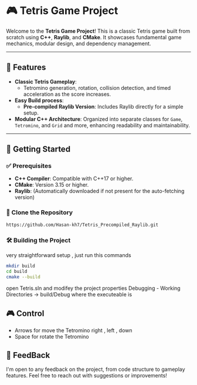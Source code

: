 # 🎮 Tetris Game Project

Welcome to the **Tetris Game Project**! This is a classic Tetris game built from scratch using **C++**, **Raylib**, and **CMake**. It showcases fundamental game mechanics, modular design, and dependency management.

---

## 🌟 Features

- **Classic Tetris Gameplay**: 
  - Tetromino generation, rotation, collision detection, and timed acceleration as the score increases.
- **Easy Build process**:
  - **Pre-compiled Raylib Version**: Includes Raylib directly for a simple setup.
- **Modular C++ Architecture**: Organized into separate classes for `Game`, `Tetromino`, and `Grid` and more, enhancing readability and maintainability.

---

## 🚀 Getting Started

### ✅ Prerequisites

- **C++ Compiler**: Compatible with C++17 or higher.
- **CMake**: Version 3.15 or higher.
- **Raylib**: (Automatically downloaded if not present for the auto-fetching version)

### 📂 Clone the Repository

```bash
https://github.com/Hasan-kh7/Tetris_Precompiled_Raylib.git
```
### 🛠️ Building the Project 

very straightforward setup , just run this commands
```bash
mkdir build
cd build
cmake --build
```
open Tetris.sln and
modifey the project properties Debugging - Working Directories -> build/Debug where the executeable is 

## 🎮 Control 

* Arrows for move the Tetromino right , left , down
* Space for rotate the Tetromino


## 💬 FeedBack

I'm open to any feedback on the project, from code structure to gameplay features. Feel free to reach out with suggestions or improvements!
